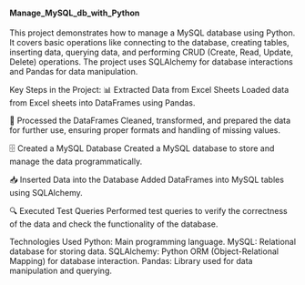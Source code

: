 #### Manage_MySQL_db_with_Python

This project demonstrates how to manage a MySQL database using Python. It covers basic operations like connecting to the database, creating tables, inserting data, querying data, and performing CRUD (Create, Read, Update, Delete) operations. The project uses SQLAlchemy for database interactions and Pandas for data manipulation.

Key Steps in the Project:
📊 Extracted Data from Excel Sheets
Loaded data from Excel sheets into DataFrames using Pandas.

🔧 Processed the DataFrames
Cleaned, transformed, and prepared the data for further use, ensuring proper formats and handling of missing values.

🗄️ Created a MySQL Database
Created a MySQL database to store and manage the data programmatically.

📥 Inserted Data into the Database
Added DataFrames into MySQL tables using SQLAlchemy.

🔍 Executed Test Queries
Performed test queries to verify the correctness of the data and check the functionality of the database.

Technologies Used
Python: Main programming language.
MySQL: Relational database for storing data.
SQLAlchemy: Python ORM (Object-Relational Mapping) for database interaction.
Pandas: Library used for data manipulation and querying.
